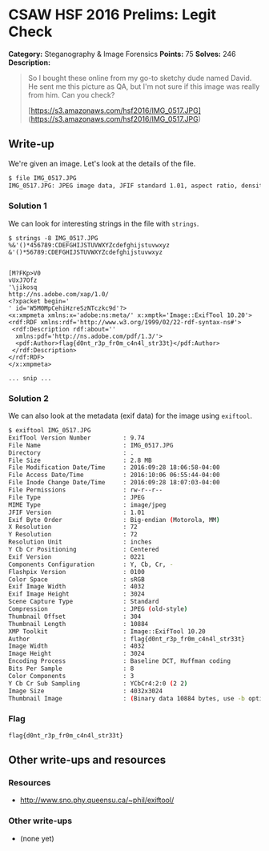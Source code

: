 # CSAW HSF 2016 Prelims: Legit Check

**Category:** Steganography & Image Forensics
**Points:** 75
**Solves:** 246
**Description:**

> So I bought these online from my go-to sketchy dude named David. He sent me this picture as QA, but I'm not sure if this image was really from him. Can you check?
>
> [https://s3.amazonaws.com/hsf2016/IMG_0517.JPG] (https://s3.amazonaws.com/hsf2016/IMG_0517.JPG)

## Write-up

We're given an image. Let's look at the details of the file.

```bash
$ file IMG_0517.JPG 
IMG_0517.JPG: JPEG image data, JFIF standard 1.01, aspect ratio, density 1x1, segment length 16, Exif Standard: [TIFF image data, big-endian, direntries=5, xresolution=74, yresolution=82, resolutionunit=2], baseline, precision 8, 4032x3024, frames 3
```

### Solution 1

We can look for interesting strings in the file with ``strings``.

```
$ strings -8 IMG_0517.JPG
%&'()*456789:CDEFGHIJSTUVWXYZcdefghijstuvwxyz
&'()*56789:CDEFGHIJSTUVWXYZcdefghijstuvwxyz
										
										
[M?FKp>V0
vUxJ7Ofz
'\jikosq
http://ns.adobe.com/xap/1.0/
<?xpacket begin='
' id='W5M0MpCehiHzreSzNTczkc9d'?>
<x:xmpmeta xmlns:x='adobe:ns:meta/' x:xmptk='Image::ExifTool 10.20'>
<rdf:RDF xmlns:rdf='http://www.w3.org/1999/02/22-rdf-syntax-ns#'>
 <rdf:Description rdf:about=''
  xmlns:pdf='http://ns.adobe.com/pdf/1.3/'>
  <pdf:Author>flag{d0nt_r3p_fr0m_c4n4l_str33t}</pdf:Author>
 </rdf:Description>
</rdf:RDF>
</x:xmpmeta>

... snip ...
```

### Solution 2

We can also look at the metadata (exif data) for the image using ``exiftool``.

```bash
$ exiftool IMG_0517.JPG 
ExifTool Version Number         : 9.74
File Name                       : IMG_0517.JPG
Directory                       : .
File Size                       : 2.8 MB
File Modification Date/Time     : 2016:09:28 18:06:58-04:00
File Access Date/Time           : 2016:10:06 06:55:44-04:00
File Inode Change Date/Time     : 2016:09:28 18:07:03-04:00
File Permissions                : rw-r--r--
File Type                       : JPEG
MIME Type                       : image/jpeg
JFIF Version                    : 1.01
Exif Byte Order                 : Big-endian (Motorola, MM)
X Resolution                    : 72
Y Resolution                    : 72
Resolution Unit                 : inches
Y Cb Cr Positioning             : Centered
Exif Version                    : 0221
Components Configuration        : Y, Cb, Cr, -
Flashpix Version                : 0100
Color Space                     : sRGB
Exif Image Width                : 4032
Exif Image Height               : 3024
Scene Capture Type              : Standard
Compression                     : JPEG (old-style)
Thumbnail Offset                : 304
Thumbnail Length                : 10884
XMP Toolkit                     : Image::ExifTool 10.20
Author                          : flag{d0nt_r3p_fr0m_c4n4l_str33t}
Image Width                     : 4032
Image Height                    : 3024
Encoding Process                : Baseline DCT, Huffman coding
Bits Per Sample                 : 8
Color Components                : 3
Y Cb Cr Sub Sampling            : YCbCr4:2:0 (2 2)
Image Size                      : 4032x3024
Thumbnail Image                 : (Binary data 10884 bytes, use -b option to extract)
```

### Flag

``flag{d0nt_r3p_fr0m_c4n4l_str33t}``

## Other write-ups and resources

### Resources
* http://www.sno.phy.queensu.ca/~phil/exiftool/

### Other write-ups
* (none yet)

